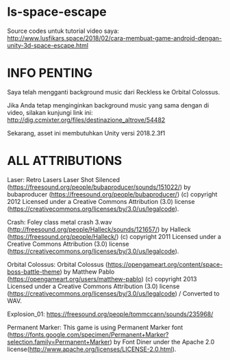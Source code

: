 # ls-space-escape
Source codes untuk tutorial video saya:
http://www.lusfikars.space/2018/02/cara-membuat-game-android-dengan-unity-3d-space-escape.html

# INFO PENTING

Saya telah mengganti background music dari Reckless ke Orbital Colossus.

Jika Anda tetap menginginkan background music yang sama dengan di video, silakan kunjungi link ini:
http://dig.ccmixter.org/files/destinazione_altrove/54482

Sekarang, asset ini membutuhkan Unity versi 2018.2.3f1

# ALL ATTRIBUTIONS

Laser:
Retro Lasers Laser Shot Silenced (https://freesound.org/people/bubaproducer/sounds/151022/) by bubaproducer (https://freesound.org/people/bubaproducer/) (c) copyright 2012 Licensed under a Creative Commons Attribution (3.0) license (https://creativecommons.org/licenses/by/3.0/us/legalcode). 

Crash:
Foley class metal crash 3.wav (http://freesound.org/people/Halleck/sounds/121657/) by Halleck (https://freesound.org/people/Halleck/) (c) copyright 2011 Licensed under a Creative Commons Attribution (3.0) license (https://creativecommons.org/licenses/by/3.0/us/legalcode).

Orbital Colossus:
Orbital Colossus (https://opengameart.org/content/space-boss-battle-theme) by Matthew Pablo (https://opengameart.org/users/matthew-pablo) (c) copyright 2013 Licensed under a Creative Commons Attribution (3.0) license (https://creativecommons.org/licenses/by/3.0/us/legalcode) / Converted to WAV. 

Explosion_01:
https://freesound.org/people/tommccann/sounds/235968/

Permanent Marker:
This game is using Permanent Marker font (https://fonts.google.com/specimen/Permanent+Marker?selection.family=Permanent+Marker) by Font Diner under the Apache 2.0 license(http://www.apache.org/licenses/LICENSE-2.0.html). 

